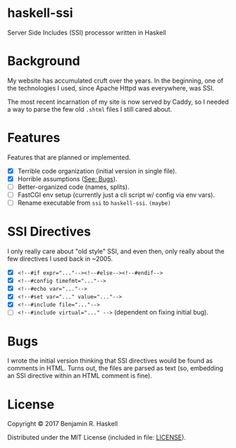 # haskell-ssi

Server Side Includes (SSI) processor written in Haskell

# Background

My website has accumulated cruft over the years.  In the beginning, one of the
technologies I used, since Apache Httpd was everywhere, was SSI.

The most recent incarnation of my site is now served by Caddy, so I needed a
way to parse the few old `.shtml` files I still cared about.

# Features

Features that are planned or implemented.

- [x] Terrible code organization (initial version in single file).
- [x] Horrible assumptions ([See: Bugs](#bugs)).
- [ ] Better-organized code (names, splits).
- [ ] FastCGI env setup (currently just a cli script w/ config via env vars).
- [ ] Rename executable from `ssi` to `haskell-ssi`. `(maybe)`

# SSI Directives

I only really care about "old style" SSI, and even then, only really about the
few directives I used back in ~2005.

- [x] `<!--#if expr="..."--><!--#else--><!--#endif-->`
- [x] `<!--#config timefmt="..."-->`
- [x] `<!--#echo var="..."-->`
- [x] `<!--#set var="..." value="..."-->`
- [x] `<!--#include file="..."-->`
- [ ] `<!--#include virtual="..." -->` (dependent on fixing initial bug).

# Bugs

I wrote the initial version thinking that SSI directives would be found as
comments in HTML.  Turns out, the files are parsed as text (so, embedding an
SSI directive within an HTML comment is fine).

# License

Copyright © 2017 Benjamin R. Haskell

Distributed under the MIT License (included in file: [LICENSE](LICENSE)).
